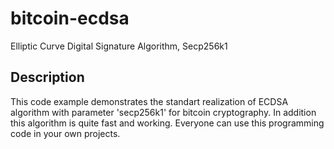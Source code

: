 # bitcoin-ecdsa
Elliptic Curve Digital Signature Algorithm, Secp256k1

## Description
This code example demonstrates the standart realization of ECDSA algorithm with parameter 'secp256k1' for bitcoin cryptography. In addition this algorithm is quite fast and working. Everyone can use this programming code in your own projects.
